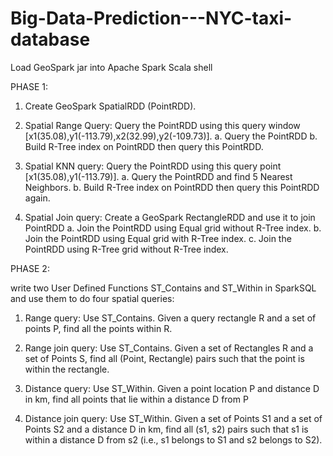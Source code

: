 # Big-Data-Prediction---NYC-taxi-database

Load GeoSpark jar into Apache Spark Scala shell

PHASE 1:

1. Create GeoSpark SpatialRDD (PointRDD).

2. Spatial Range Query: Query the PointRDD using this query window [x1(35.08),y1(-113.79),x2(32.99),y2(-109.73)].
  a. Query the PointRDD
  b. Build R-Tree index on PointRDD then query this PointRDD.

3. Spatial KNN query: Query the PointRDD using this query point [x1(35.08),y1(-113.79)].
  a. Query the PointRDD and find 5 Nearest Neighbors.
  b. Build R-Tree index on PointRDD then query this PointRDD again.

4. Spatial Join query: Create a GeoSpark RectangleRDD and use it to join PointRDD
  a. Join the PointRDD using Equal grid without R-Tree index.
  b. Join the PointRDD using Equal grid with R-Tree index.
  c. Join the PointRDD using R-Tree grid without R-Tree index.


PHASE 2:

write two User Defined Functions ST_Contains and ST_Within in SparkSQL and use them to do four spatial queries:

1. Range query: Use ST_Contains. Given a query rectangle R and a set of points P, find all the points within R.

2. Range join query: Use ST_Contains. Given a set of Rectangles R and a set of Points S, find all (Point, Rectangle) pairs        such that the point is within the rectangle.

3. Distance query: Use ST_Within. Given a point location P and distance D in km, find all points that lie within a distance D    from P

4. Distance join query: Use ST_Within. Given a set of Points S1 and a set of Points S2 and a distance D in km, find all (s1,      s2) pairs such that s1 is within a distance D from s2 (i.e., s1 belongs to S1 and s2 belongs to S2).

